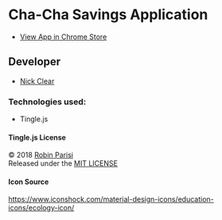 # Cha-Cha Savings Application

* [View App in Chrome Store](https://chachasavings.com)

## Developer
* [Nick Clear](https://github.com/nmclear) 

### Technologies used:
* Tingle.js

#### Tingle.js License
© 2018 [Robin Parisi](https://github.com/robinparisi)  
Released under the [MIT LICENSE](http://opensource.org/licenses/MIT)


#### Icon Source
https://www.iconshock.com/material-design-icons/education-icons/ecology-icon/
